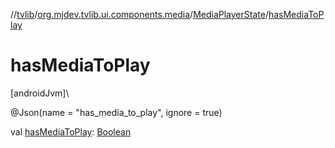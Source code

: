 //[tvlib](../../../index.md)/[org.mjdev.tvlib.ui.components.media](../index.md)/[MediaPlayerState](index.md)/[hasMediaToPlay](has-media-to-play.md)

# hasMediaToPlay

[androidJvm]\

@Json(name = &quot;has_media_to_play&quot;, ignore = true)

val [hasMediaToPlay](has-media-to-play.md): [Boolean](https://kotlinlang.org/api/latest/jvm/stdlib/kotlin/-boolean/index.html)
